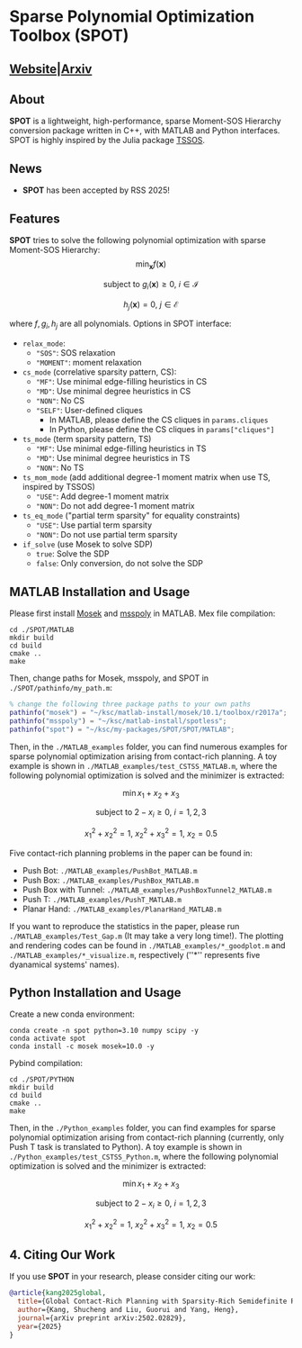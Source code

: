 # Sparse Polynomial Optimization Toolbox (SPOT)

## [Website](https://computationalrobotics.seas.harvard.edu/project-spot/)|[Arxiv](https://arxiv.org/abs/2502.02829)

## About

**SPOT** is a lightweight, high-performance, sparse Moment-SOS Hierarchy conversion package written in C++, with MATLAB and Python interfaces. SPOT is highly inspired by the Julia package [TSSOS](https://github.com/wangjie212/TSSOS).

## News

- **SPOT** has been accepted by RSS 2025!

## Features

**SPOT** tries to solve the following polynomial optimization with sparse Moment-SOS Hierarchy:
$$
\min_{\mathbf{x}} f(\mathbf{x})
$$

$$
\text{subject to } g_i(\mathbf{x}) \ge 0, \ i \in \mathcal{I}
$$

$$
h_j(\mathbf{x}) = 0, \ j \in \mathcal{E}
$$

where $f, g_i, h_j$ are all polynomials. Options in SPOT interface: 

- `relax_mode`: 
  - `"SOS"`: SOS relaxation
  - `"MOMENT"`: moment relaxation 
- `cs_mode` (correlative sparsity pattern, CS):
  - `"MF"`: Use minimal edge-filling heuristics in CS
  - `"MD"`: Use minimal degree heuristics in CS
  - `"NON"`:  No CS 
  - `"SELF"`: User-defined cliques
    - In MATLAB, please define the CS cliques in `params.cliques`
    - In Python, please define the CS cliques in `params["cliques"]`
- `ts_mode` (term sparsity pattern, TS)
  - `"MF"`: Use minimal edge-filling heuristics in TS
  - `"MD"`: Use minimal degree heuristics in TS
  - `"NON"`:  No TS
- `ts_mom_mode` (add additional degree-1 moment matrix when use TS, inspired by TSSOS)
  - `"USE"`: Add degree-1 moment matrix
  - `"NON"`: Do not add degree-1 moment matrix
- `ts_eq_mode` ("partial term sparsity" for equality constraints)
  - `"USE"`: Use partial term sparsity
  - `"NON"`: Do not use partial term sparsity
- `if_solve` (use Mosek to solve SDP)
  - `true`: Solve the SDP
  - `false`: Only conversion, do not solve the SDP

## MATLAB Installation and Usage

Please first install [Mosek](https://docs.mosek.com/latest/toolbox/install-interface.html) and [msspoly](https://github.com/spot-toolbox/spotless/tree/master) in MATLAB. Mex file compilation: 

```
cd ./SPOT/MATLAB 
mkdir build 
cd build 
cmake ..
make 
```

Then, change paths for Mosek, msspoly, and SPOT in `./SPOT/pathinfo/my_path.m`:

```matlab
% change the following three package paths to your own paths
pathinfo("mosek") = "~/ksc/matlab-install/mosek/10.1/toolbox/r2017a";
pathinfo("msspoly") = "~/ksc/matlab-install/spotless";
pathinfo("spot") = "~/ksc/my-packages/SPOT/SPOT/MATLAB";
```

Then, in the `./MATLAB_examples` folder, you can find numerous examples for sparse polynomial optimization arising from contact-rich planning. A toy example is shown in `./MATLAB_examples/test_CSTSS_MATLAB.m`, where the following polynomial optimization is solved and the minimizer is extracted:

$$
\min x_1 + x_2 + x_3
$$

$$
\text{subject to } 2 - x_i \ge 0, \ i = 1, 2, 3 
$$

$$
x_1^2 + x_2^2 = 1, \ x_2^2 + x_3^2 = 1, \ x_2 = 0.5
$$

Five contact-rich planning problems in the paper can be found in: 

- Push Bot: `./MATLAB_examples/PushBot_MATLAB.m`
- Push Box: `./MATLAB_examples/PushBox_MATLAB.m`
- Push Box with Tunnel: `./MATLAB_examples/PushBoxTunnel2_MATLAB.m`
- Push T: `./MATLAB_examples/PushT_MATLAB.m`
- Planar Hand: `./MATLAB_examples/PlanarHand_MATLAB.m`

If you want to reproduce the statistics in the paper, please run `./MATLAB_examples/Test_Gap.m` (It may take a very long time!). The plotting and rendering codes can be found in `./MATLAB_examples/*_goodplot.m` and `./MATLAB_examples/*_visualize.m`, respectively (''*'' represents five dyanamical systems' names).

 ## Python Installation and Usage

Create a new conda environment:

```
conda create -n spot python=3.10 numpy scipy -y
conda activate spot
conda install -c mosek mosek=10.0 -y
```

Pybind compilation:

```
cd ./SPOT/PYTHON 
mkdir build 
cd build 
cmake ..
make 
```

Then, in the `./Python_examples` folder, you can find examples for sparse polynomial optimization arising from contact-rich planning (currently, only Push T task is translated to Python). A toy example is shown in `./Python_examples/test_CSTSS_Python.m`, where the following polynomial optimization is solved and the minimizer is extracted:

$$
\min x_1 + x_2 + x_3
$$

$$
\text{subject to } 2 - x_i \ge 0, \ i = 1, 2, 3 
$$

$$
x_1^2 + x_2^2 = 1, \ x_2^2 + x_3^2 = 1, \ x_2 = 0.5
$$

## 4. Citing Our Work
If you use **SPOT** in your research, please consider citing our work:
```bibtex
@article{kang2025global,
  title={Global Contact-Rich Planning with Sparsity-Rich Semidefinite Relaxations},
  author={Kang, Shucheng and Liu, Guorui and Yang, Heng},
  journal={arXiv preprint arXiv:2502.02829},
  year={2025}
}
```













